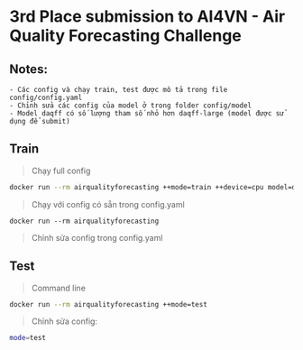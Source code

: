 # 3rd Place submission to AI4VN - Air Quality Forecasting Challenge 

## Notes:

    - Các config và chạy train, test được mô tả trong file config/config.yaml
    - Chỉnh sửa các config của model ở trong folder config/model
    - Model daqff có số lượng tham số nhỏ hơn daqff-large (model được sử dụng để submit)

## Train

> Chạy full config
```bash
docker run --rm airqualityforecasting ++mode=train ++device=cpu model=daqff-large
```

> Chạy với config có sẵn trong config.yaml
```
docker run --rm airqualityforecasting
```
> Chỉnh sửa config trong config.yaml


## Test
> Command line
```bash
docker run --rm airqualityforecasting ++mode=test
```

> Chỉnh sửa config:
```bash
mode=test
```
